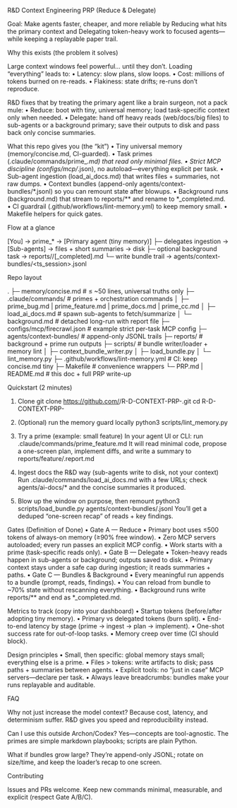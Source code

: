
R&D Context Engineering PRP (Reduce & Delegate)

Goal: Make agents faster, cheaper, and more reliable by Reducing what hits the primary context and Delegating token-heavy work to focused agents—while keeping a replayable paper trail.

Why this exists (the problem it solves)

Large context windows feel powerful… until they don’t. Loading “everything” leads to:
	•	Latency: slow plans, slow loops.
	•	Cost: millions of tokens burned on re-reads.
	•	Flakiness: state drifts; re-runs don’t reproduce.

R&D fixes that by treating the primary agent like a brain surgeon, not a pack mule:
	•	Reduce: boot with tiny, universal memory; load task-specific context only when needed.
	•	Delegate: hand off heavy reads (web/docs/big files) to sub-agents or a background primary; save their outputs to disk and pass back only concise summaries.

What this repo gives you (the “kit”)
	•	Tiny universal memory (memory/concise.md, CI-guarded).
	•	Task primes (.claude/commands/prime_*.md) that read only minimal files.
	•	Strict MCP discipline (configs/mcp/*.json), no autoload—everything explicit per task.
	•	Sub-agent ingestion (load_ai_docs.md) that writes files + summaries, not raw dumps.
	•	Context bundles (append-only agents/context-bundles/*.jsonl) so you can remount state after blowups.
	•	Background runs (background.md) that stream to reports/** and rename to *_completed.md.
	•	CI guardrail (.github/workflows/lint-memory.yml) to keep memory small.
	•	Makefile helpers for quick gates.

Flow at a glance

[You] → prime_* → [Primary agent (tiny memory)]
             ├─ delegates ingestion → [Sub-agents] → files + short summaries → disk
             ├─ optional background task → reports/<task>/<ts>[_completed].md
             └─ write bundle trail → agents/context-bundles/<ts_session>.jsonl

Repo layout

. 
├─ memory/concise.md                     # ≤ ~50 lines, universal truths only
├─ .claude/commands/                     # primes + orchestration commands
│  ├─ prime_bug.md | prime_feature.md | prime_docs.md | prime_cc.md
│  ├─ load_ai_docs.md                    # spawn sub-agents to fetch/summarize
│  └─ background.md                      # detached long-run with report file
├─ configs/mcp/firecrawl.json            # example strict per-task MCP config
├─ agents/context-bundles/               # append-only JSONL trails
├─ reports/                              # background + prime run outputs
├─ scripts/                              # bundle writer/loader + memory lint
│  ├─ context_bundle_writer.py
│  ├─ load_bundle.py
│  └─ lint_memory.py
├─ .github/workflows/lint-memory.yml     # CI: keep concise.md tiny
├─ Makefile                              # convenience wrappers
└─ PRP.md | README.md                    # this doc + full PRP write-up

Quickstart (2 minutes)

1) Clone
git clone https://github.com/<you>/R-D-CONTEXT-PRP-.git
cd R-D-CONTEXT-PRP-

2) (Optional) run the memory guard locally
python3 scripts/lint_memory.py

3) Try a prime (example: small feature)
In your agent UI or CLI: run .claude/commands/prime_feature.md
It will read minimal code, propose a one-screen plan, implement diffs,
and write a summary to reports/feature/<timestamp>.report.md

 4) Ingest docs the R&D way (sub-agents write to disk, not your context)
 Run .claude/commands/load_ai_docs.md with a few URLs; check agents/ai-docs/*
 and the concise summaries it produced.

 5) Blow up the window on purpose, then remount
 python3 scripts/load_bundle.py agents/context-bundles/<your-latest>.jsonl
 You’ll get a deduped “one-screen recap” of reads + key findings.

Gates (Definition of Done)
	•	Gate A — Reduce
	•	Primary boot uses ≤500 tokens of always-on memory (≥90% free window).
	•	Zero MCP servers autoloaded; every run passes an explicit MCP config.
	•	Work starts with a prime (task-specific reads only).
	•	Gate B — Delegate
	•	Token-heavy reads happen in sub-agents or background; outputs saved to disk.
	•	Primary context stays under a safe cap during ingestion; it reads summaries + paths.
	•	Gate C — Bundles & Background
	•	Every meaningful run appends to a bundle (prompt, reads, findings).
	•	You can reload from bundle to ~70% state without rescanning everything.
	•	Background runs write reports/** and end as *_completed.md.

Metrics to track (copy into your dashboard)
	•	Startup tokens (before/after adopting tiny memory).
	•	Primary vs delegated tokens (burn split).
	•	End-to-end latency by stage (prime → ingest → plan → implement).
	•	One-shot success rate for out-of-loop tasks.
	•	Memory creep over time (CI should block).

Design principles
	•	Small, then specific: global memory stays small; everything else is a prime.
	•	Files > tokens: write artifacts to disk; pass paths + summaries between agents.
	•	Explicit tools: no “just in case” MCP servers—declare per task.
	•	Always leave breadcrumbs: bundles make your runs replayable and auditable.

FAQ

Why not just increase the model context?
Because cost, latency, and determinism suffer. R&D gives you speed and reproducibility instead.

Can I use this outside Archon/Codex?
Yes—concepts are tool-agnostic. The primes are simple markdown playbooks; scripts are plain Python.

What if bundles grow large?
They’re append-only JSONL; rotate on size/time, and keep the loader’s recap to one screen.

Contributing

Issues and PRs welcome. Keep new commands minimal, measurable, and explicit (respect Gate A/B/C).

